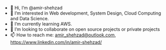 - 👋 Hi, I’m @amir-shehzad
- 👀 I’m interested in Web development, System Design, Cloud Computing and Data Science.
- 🌱 I’m currently learning AWS.
- 💞️ I’m looking to collaborate on open source projects or private projects
- 📫 How to reach me: amir_shehzad@outlook.com, https://www.linkedin.com/in/amir-shehzad/

<!---
amir-shehzad/amir-shehzad is a ✨ special ✨ repository because its `README.md` (this file) appears on your GitHub profile.
You can click the Preview link to take a look at your changes.
--->

